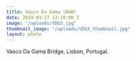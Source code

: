 ```yaml
---
title: Vasco Da Gama (B&W)
date: 2019-03-17 12:18:00 Z
image: "/uploads/VDG3.jpg"
thumbnail_image: "/uploads/VDG3_thumbnail.jpg"
layout: photo
---
```


Vasco Da Gama Bridge, Lisbon, Portugal. 